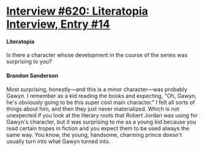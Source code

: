 # [Interview #620: Literatopia Interview, Entry #14](https://www.theoryland.com/intvmain.php?i=620#14)

#### Literatopia

Is there a character whose development in the course of the series was surprising to you?

#### Brandon Sanderson

Most surprising, honestly—and this is a minor character—was probably Gawyn. I remember as a kid reading the books and expecting, "Oh, Gawyn, he's obviously going to be this super cool main character." I felt all sorts of things about him, and then they just never materialized. Which is not unexpected if you look at the literary roots that Robert Jordan was using for Gawyn's character, but it was surprising to me as a young kid because you read certain tropes in fiction and you expect them to be used always the same way. You know, the young, handsome, charming prince doesn't usually turn into what Gawyn turned into.

